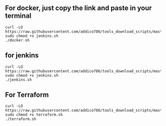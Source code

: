 ## For docker, just copy the link and paste in your terminal
```
curl -LO https://raw.githubusercontent.com/addico786/tools_download_scripts/master/docker.sh
sudo chmod +x jenkins.sh
./docker.sh

```
## for jenkins
```
curl -LO https://raw.githubusercontent.com/addico786/tools_download_scripts/master/jenkins.sh
sudo chmod +x jenkins.sh
./jenkins.sh

```

## For Terraform
```
curl -LO https://raw.githubusercontent.com/addico786/tools_download_scripts/master/terraform.sh
sudo chmod +x terraform.sh
./terraform.sh

```
